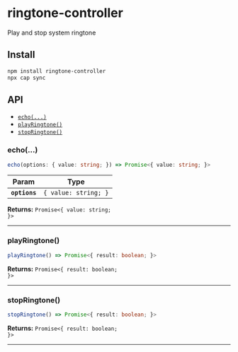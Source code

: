 # ringtone-controller

Play and stop system ringtone

## Install

```bash
npm install ringtone-controller
npx cap sync
```

## API

<docgen-index>

* [`echo(...)`](#echo)
* [`playRingtone()`](#playringtone)
* [`stopRingtone()`](#stopringtone)

</docgen-index>

<docgen-api>
<!--Update the source file JSDoc comments and rerun docgen to update the docs below-->

### echo(...)

```typescript
echo(options: { value: string; }) => Promise<{ value: string; }>
```

| Param         | Type                            |
| ------------- | ------------------------------- |
| **`options`** | <code>{ value: string; }</code> |

**Returns:** <code>Promise&lt;{ value: string; }&gt;</code>

--------------------


### playRingtone()

```typescript
playRingtone() => Promise<{ result: boolean; }>
```

**Returns:** <code>Promise&lt;{ result: boolean; }&gt;</code>

--------------------


### stopRingtone()

```typescript
stopRingtone() => Promise<{ result: boolean; }>
```

**Returns:** <code>Promise&lt;{ result: boolean; }&gt;</code>

--------------------

</docgen-api>

